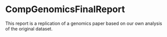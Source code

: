 # CompGenomicsFinalReport
This report is a replication of a genomics paper based on our own analysis of the original dataset.
